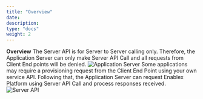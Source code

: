 ```yaml
---
title: "Overview"
date: 
description:
type: "docs"
weight: 2
---
```


**Overview**
The Server API is for Server to Server calling only. Therefore, the Application Server can only make Server API Call and all requests from Client End points will be denied.
![Application Server](./overview-server-api-1.png)
Some applications may require a provisioning request from the Client End Point using your own service API. Following that, the Application Server can request Enablex Platform using Server API Call and process responses received.
![Server API](./overview-server-api-2.png)
